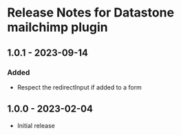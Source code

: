 # Release Notes for Datastone mailchimp plugin

## 1.0.1 - 2023-09-14

### Added
- Respect the redirectInput if added to a form

## 1.0.0 - 2023-02-04

- Initial release